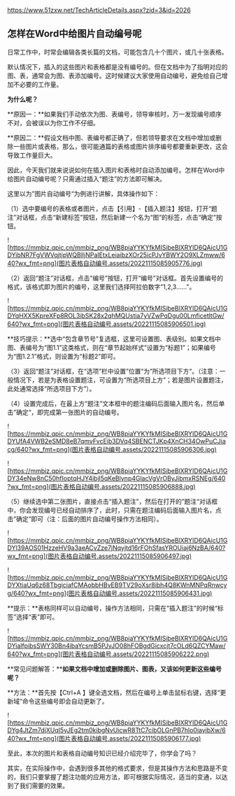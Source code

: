 https://www.51zxw.net/TechArticleDetails.aspx?zid=3&id=2026



## 怎样在Word中给图片自动编号呢



日常工作中，时常会编辑各类长篇的文档，可能包含几十个图片，或几十张表格。

默认情况下，插入的这些图片和表格都是没有编号的。但在文档中为了指明对应的图、表，通常会为图、表添加编号。这时候建议大家使用自动编号，避免给自己增加不必要的工作量。

**为什么呢？**

**原因一：**如果我们手动依次为图、表编号，领导审核时，万一发现编号顺序不对，会被误以为你工作不仔细。

**原因二：**假设文档中图、表编号都正确了，但若领导要求在文档中增加或删除一些图片或表格，那么，很可能通篇的表格或图片排序编号都要重新更改，这会导致工作量巨大。

因此，今天我们就来说说如何在插入图片和表格时自动添加编号。怎样在Word中给图片自动编号呢？只需通过插入“题注”的方法即可解决。

这里以为”图片自动编号“为例进行讲解，具体操作如下：

（1）选中要编号的表格或者图片，点击【引用】-【插入题注】按钮，打开“题注”对话框，点击“新建标签”按钮，然后新建一个名为“图”的标签，点击“确定”按钮。

![https://mmbiz.qpic.cn/mmbiz_png/WB8piaYYKYfkMISibeBlXRYID6QAicU1GDYibNR7FgVWVqjtjpWQBlljNPaIEtxLeiaibzXOr25icPJvYBWY2O9XLZmww/640?wx_fmt=png](图片表格自动编号.assets/20221115085905776.jpg)

（2）返回“题注”对话框，点击“编号”按钮，打开“编号”对话框。首先设置编号的格式，该格式即为图片的编号，这里我们选择阿拉伯数字”1,2,3......"。

![https://mmbiz.qpic.cn/mmbiz_png/WB8piaYYKYfkMISibeBlXRYID6QAicU1GDYqHXX5KpreXFp8ROL3ibSK28x2qhMQUstia7yVZwPqDgu00LmficetltGw/640?wx_fmt=png](图片表格自动编号.assets/20221115085906501.jpg)

**技巧提示：**选中“包含章节号”复选框，这里可设置图、表级别。如果文档中图、表编号为“图1.1”这类格式，则在“章节起始样式”设置为“标题1”；如果编号为“图1.2.1”格式，则设置为“标题2”即可。

（3）返回“题注”对话框，在“选项”栏中设置”位置“为”所选项目下方“。（注意：一般情况下，若是为表格设置题注，可设置为“所选项目上方”；若是图片设置题注，此处通常选择“所选项目下方”）。

（4）设置完成后，在最上方“题注”文本框中的题注编码后面输入图片名，然后单击”确定“，即完成第一张图片的自动编号。

![https://mmbiz.qpic.cn/mmbiz_png/WB8piaYYKYfkMISibeBlXRYID6QAicU1GDYUfA4VWB2eSMD8eB7qmvFvcEib3DVq4SBENCTJKp4XnCH34OwPuCJiacg/640?wx_fmt=png](图片表格自动编号.assets/20221115085906306.jpg)

 

![https://mmbiz.qpic.cn/mmbiz_png/WB8piaYYKYfkMISibeBlXRYID6QAicU1GDY34eNw8nC50hfIoptqHJY4ibjl5qKeBlynp4GlacVgVrOByJibmxRSNEg/640?wx_fmt=png](图片表格自动编号.assets/20221115085906888.jpg)

（5）继续选中第二张图片，直接点击“插入题注”，然后在打开的”题注“对话框中，你会发现编号已经自动排序了，此时，只需在题注编码后面输入图片名，点击”确定“即可（注：后面的图片自动编号操作方法相同）。

![https://mmbiz.qpic.cn/mmbiz_png/WB8piaYYKYfkMISibeBlXRYID6QAicU1GDYl39AOS01HzzeHV9a3aeACvZze7jNqyjtd16rFOhSfasYROUiaj6NzBA/640?wx_fmt=png](图片表格自动编号.assets/20221115085906497.jpg)

![https://mmbiz.qpic.cn/mmbiz_png/WB8piaYYKYfkMISibeBlXRYID6QAicU1GDYXtiaUq6z68TbgiciafCMAobbHBvEB9TV29oXsr8ibh4Q8KWnMNPqRnwcyg/640?wx_fmt=png](图片表格自动编号.assets/20221115085906431.jpg)

**提示：**表格同样可以自动编号，操作方法相同，只需在“插入题注”的时候“标签”选择“表”即可。

![https://mmbiz.qpic.cn/mmbiz_png/WB8piaYYKYfkMISibeBlXRYID6QAicU1GDYialfpibsSWY30Bn4ibaYcsmB5PJvJO08hFOBgdGicxcjt7cOLd6QZCYMaw/640?wx_fmt=png](图片表格自动编号.assets/20221115085906222.png)

**常见问题解答：****如果文档中增加或删除图片、图表，又该如何更新这些编号呢？**

**方法：**首先按【Ctrl+A 】键全选文档，然后在编号上单击鼠标右键，选择“更新域”命令这些编号即会自动更新了。

![https://mmbiz.qpic.cn/mmbiz_png/WB8piaYYKYfkMISibeBlXRYID6QAicU1GDYg4JtZm7djXUqI5yJEg2tm0kibgNvUicwR8TtC7cibOLGnPB7hlo0iayibXw/640?wx_fmt=png](图片表格自动编号.assets/20221115085906177.jpg)

至此，本次的图片和表格自动编号知识已经介绍完毕了，你学会了吗？

其实，在实际操作中，会遇到很多其他的格式要求，但是其操作方法和思路是不变的，我们只要掌握了题注功能的应用方法，即可根据实际情况，适当的变通，以达到了我们需要的效果。